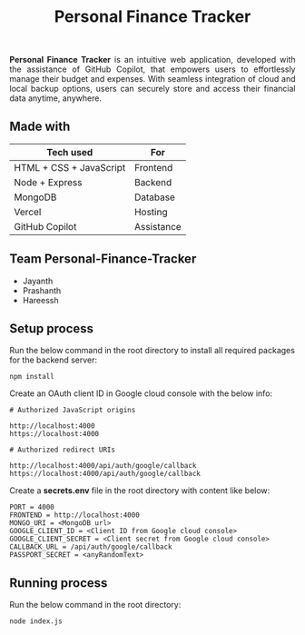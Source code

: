 <h1 align="center">Personal Finance Tracker</h1>

<br>

<p style="text-align: justify;">
<b>Personal Finance Tracker</b> is an intuitive web application, developed with the assistance of GitHub Copilot, that empowers users to effortlessly manage their budget and expenses. With seamless integration of cloud and local backup options, users can securely store and access their financial data anytime, anywhere.</p>

## Made with

| Tech used               | For        |
| ----------------------- | ---------- |
| HTML + CSS + JavaScript | Frontend   |
| Node + Express          | Backend    |
| MongoDB                 | Database   |
| Vercel                  | Hosting    |
| GitHub Copilot          | Assistance |

## Team Personal-Finance-Tracker


- Jayanth
- Prashanth
- Hareessh

## Setup process

Run the below command in the root directory to install all required packages for the backend server:

```
npm install
```

Create an OAuth client ID in Google cloud console with the below info:

```
# Authorized JavaScript origins

http://localhost:4000
https://localhost:4000

# Authorized redirect URIs

http://localhost:4000/api/auth/google/callback
https://localhost:4000/api/auth/google/callback
```

Create a **secrets.env** file in the root directory with content like below:

```
PORT = 4000
FRONTEND = http://localhost:4000
MONGO_URI = <MongoDB url>
GOOGLE_CLIENT_ID = <Client ID from Google cloud console>
GOOGLE_CLIENT_SECRET = <Client secret from Google cloud console>
CALLBACK_URL = /api/auth/google/callback
PASSPORT_SECRET = <anyRandomText>
```

## Running process

Run the below command in the root directory:

```
node index.js
```